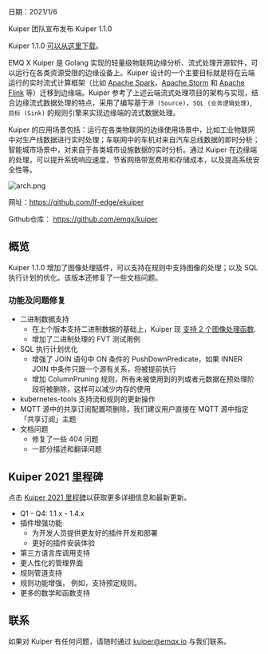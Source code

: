 日期：2021/1/6

Kuiper 团队宣布发布 Kuiper 1.1.0

Kuiper 1.1.0 [可以从这里下载](https://github.com/emqx/kuiper/releases/tag/1.1.0)。

EMQ X Kuiper 是 Golang 实现的轻量级物联网边缘分析、流式处理开源软件，可以运行在各类资源受限的边缘设备上。Kuiper 设计的一个主要目标就是将在云端运行的实时流式计算框架（比如 [Apache Spark](https://spark.apache.org/)，[Apache Storm](https://storm.apache.org/) 和 [Apache Flink](https://flink.apache.org/) 等）迁移到边缘端。Kuiper 参考了上述云端流式处理项目的架构与实现，结合边缘流式数据处理的特点，采用了编写基于`源 (Source)`，`SQL (业务逻辑处理)`, `目标 (Sink)` 的规则引擎来实现边缘端的流式数据处理。

Kuiper 的应用场景包括：运行在各类物联网的边缘使用场景中，比如工业物联网中对生产线数据进行实时处理；车联网中的车机对来自汽车总线数据的即时分析；智能城市场景中，对来自于各类城市设施数据的实时分析。通过 Kuiper 在边缘端的处理，可以提升系统响应速度，节省网络带宽费用和存储成本，以及提高系统安全性等。

![arch.png](https://static.emqx.net/images/1cee7069a6f9e0cc96601f2e793c1a80.png)

网址：https://github.com/lf-edge/ekuiper

Github仓库： https://github.com/emqx/kuiper

## 概览

Kuiper 1.1.0 增加了图像处理插件，可以支持在规则中支持图像的处理；以及 SQL 执行计划的优化。该版本还修复了一些文档问题。

### 功能及问题修复

- 二进制数据支持
  - 在上个版本支持二进制数据的基础上，Kuiper 现 [支持 2 个图像处理函数](https://github.com/emqx/kuiper/blob/master/docs/zh_CN/plugins/functions/functions.md). 
  - 增加了二进制处理的 FVT 测试用例
- SQL 执行计划优化
  - 增强了 JOIN 语句中 ON 条件的 PushDownPredicate，如果 INNER JOIN 中条件只跟一个源有关系，将被提前执行
  - 增加 ColumnPruning 规则，所有未被使用到的列或者元数据在预处理阶段将被删除，这样可以减少内存的使用
- kubernetes-tools 支持流和规则的更新操作
- MQTT 源中的共享订阅配置项删除，我们建议用户直接在 MQTT 源中指定「共享订阅」主题
- 文档问题
  - 修复了一些 404 问题
  - 一部分描述和翻译问题

## Kuiper 2021 里程碑

点击 [Kuiper 2021 里程碑](https://github.com/emqx/kuiper/projects/10)以获取更多详细信息和最新更新。

- Q1 - Q4: 1.1.x - 1.4.x
- 插件增强功能
  - 为开发人员提供更友好的插件开发和部署
  - 更好的插件安装体验
- 第三方语言库调用支持
- 更人性化的管理界面
- 规则管道支持
- 规则功能增强， 例如，支持预定规则。
- 更多的数学和函数支持

## 联系

如果对 Kuiper 有任何问题，请随时通过 kuiper@emqx.io 与我们联系。
